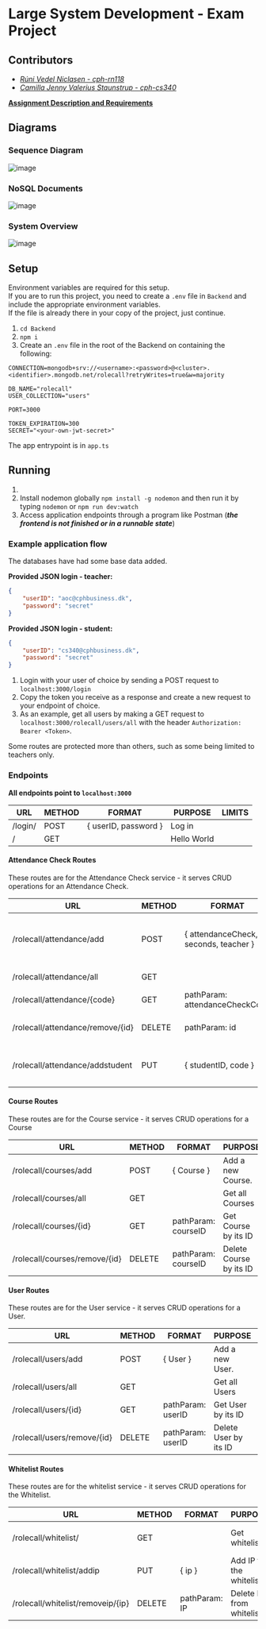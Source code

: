 # Large System Development - Exam Project

## Contributors
- _[Rúni Vedel Niclasen - cph-rn118](https://github.com/Runi-VN)_
- _[Camilla Jenny Valerius Staunstrup - cph-cs340](https://github.com/Castau)_  

**[Assignment Description and Requirements](https://github.com/Hold-Krykke-BA/Large_System_Development/blob/main/assignment2.pdf)**

## Diagrams
### Sequence Diagram
![image](https://github.com/Hold-Krykke-BA/Large_System_Development/blob/main/Diagrams/Sequence.PNG)

### NoSQL Documents
![image](https://github.com/Hold-Krykke-BA/Large_System_Development/blob/main/Diagrams/NoSQLducuments.PNG)


### System Overview
![image](https://github.com/Hold-Krykke-BA/Large_System_Development/blob/main/Diagrams/SystemOverview.PNG)

## Setup
Environment variables are required for this setup.  
If you are to run this project, you need to create a `.env` file in `Backend` and include the appropriate environment variables.  
If the file is already there in your copy of the project, just continue.  

1. `cd Backend`
2. `npm i`
3. Create an `.env` file in the root of the Backend on containing the following:
```
CONNECTION=mongodb+srv://<username>:<password>@<cluster>.<identifier>.mongodb.net/rolecall?retryWrites=true&w=majority

DB_NAME="rolecall"
USER_COLLECTION="users"

PORT=3000

TOKEN_EXPIRATION=300
SECRET="<your-own-jwt-secret>"

```
The app entrypoint is in `app.ts`

## Running

1.
2. Install nodemon globally `npm install -g nodemon` and then run it by typing `nodemon` or `npm run dev:watch`
3. Access application endpoints through a program like Postman (_**the frontend is not finished or in a runnable state**_)

### Example application flow
The databases have had some base data added.

**Provided JSON login - teacher:**
```json
{
    "userID": "aoc@cphbusiness.dk",
    "password": "secret"
}
```

**Provided JSON login - student:**
```json
{
    "userID": "cs340@cphbusiness.dk",
    "password": "secret"
}
```

1. Login with your user of choice by sending a POST request to `localhost:3000/login`
2. Copy the token you receive as a response and create a new request to your endpoint of choice.
3. As an example, get all users by making a GET request to `localhost:3000/rolecall/users/all` with the header `Authorization: Bearer <Token>`.

Some routes are protected more than others, such as some being limited to teachers only.


### Endpoints

**All endpoints point to `localhost:3000`**

| URL     | METHOD | FORMAT               | PURPOSE     | LIMITS |
|---------|--------|----------------------|-------------|--------|
| /login/ | POST   | { userID, password } | Log in      |        |
| /       | GET    |                      | Hello World |        |

#### Attendance Check Routes
These routes are for the Attendance Check service - it serves CRUD operations for an Attendance Check.

| URL                              | METHOD | FORMAT                                | PURPOSE                                                                           | LIMITS                   |
|----------------------------------|--------|---------------------------------------|-----------------------------------------------------------------------------------|--------------------------|
| /rolecall/attendance/add         | POST   | { attendanceCheck, seconds, teacher } | Add a new attendanceCheck. Include teacher who created the check and its duration | isLoggedIn  isTeacher    |
| /rolecall/attendance/all         | GET    |                                       | Get all attendanceChecks                                                          | isLoggedIn  isTeacher    |
| /rolecall/attendance/{code}      | GET    | pathParam: attendanceCheckCode        | Get attendanceCheck by its code                                                   | isLoggedIn BelongsToUser |
| /rolecall/attendance/remove/{id} | DELETE | pathParam: id                         | Delete attendanceCheck by its ID                                                  | isLoggedIn  isTeacher    |
| /rolecall/attendance/addstudent  | PUT    | { studentID, code }                   | Add student to attendanceCheck by studentID and attendanceCheckCode               | isLoggedIn checkIP   |

#### Course Routes
These routes are for the Course service - it serves CRUD operations for a Course

| URL                              | METHOD | FORMAT              | PURPOSE                                                             | LIMITS                   |
|----------------------------------|--------|---------------------|---------------------------------------------------------------------|--------------------------|
| /rolecall/courses/add            | POST   | { Course }          | Add a new Course.                                                   | isLoggedIn  isTeacher    |
| /rolecall/courses/all            | GET    |                     | Get all Courses                                                     | isLoggedIn  isTeacher    |
| /rolecall/courses/{id}           | GET    | pathParam: courseID | Get Course by its ID                                                | isLoggedIn BelongsToUser |
| /rolecall/courses/remove/{id}    | DELETE | pathParam: courseID | Delete Course by its ID                                             | isLoggedIn  isTeacher    |

#### User Routes
These routes are for the User service - it serves CRUD operations for a User.

| URL                             | METHOD | FORMAT              | PURPOSE                                                             | LIMITS                   |
|---------------------------------|--------|---------------------|---------------------------------------------------------------------|--------------------------|
| /rolecall/users/add             | POST   | { User }            | Add a new User.                                                     | isLoggedIn  isTeacher    |
| /rolecall/users/all             | GET    |                     | Get all Users                                                       | isLoggedIn  isTeacher    |
| /rolecall/users/{id}            | GET    | pathParam: userID   | Get User by its ID                                                  | isLoggedIn BelongsToUser |
| /rolecall/users/remove/{id}     | DELETE | pathParam: userID   | Delete User by its ID                                               | isLoggedIn  isTeacher    |

#### Whitelist Routes
These routes are for the whitelist service - it serves CRUD operations for the Whitelist.

| URL                               | METHOD | FORMAT        | PURPOSE                  | LIMITS                       |
|-----------------------------------|--------|---------------|--------------------------|------------------------------|
| /rolecall/whitelist/              | GET    |               | Get whitelist            | isLoggedIn isTeacher checkIP |
| /rolecall/whitelist/addip         | PUT    | { ip }        | Add IP to the whitelist  | isLoggedIn  isTeacher        |
| /rolecall/whitelist/removeip/{ip} | DELETE | pathParam: IP | Delete IP from whitelist | isLoggedIn  isTeacher        |
